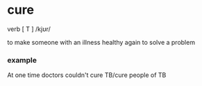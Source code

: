 # cure
verb [ T ]  /kjʊr/

to make someone with an illness healthy again
to solve a problem

### example
At one time doctors couldn't cure TB/cure people of TB